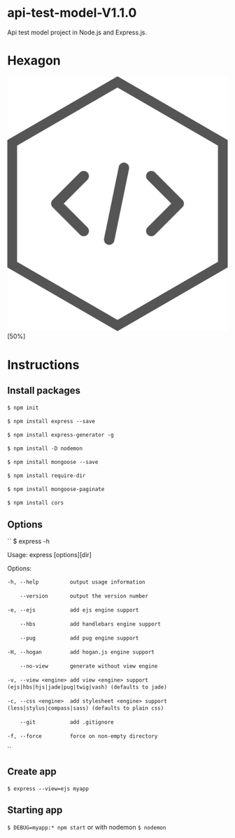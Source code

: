 # api-test-model-V1.1.0
Api test model project in Node.js and Express.js.

# Hexagon

![hexagon](Images/hexagon.png)[50%]

# Instructions

## Install packages

``
$ npm init
``

``
$ npm install express --save
``

``
$ npm install express-generator -g
``

``
$ npm install -D nodemon
``

``
$ npm install mongoose --save
``

``
$ npm install require-dir
``

``
$ npm install mongoose-paginate
``

``
$ npm install cors
``
## Options
``
$ express -h

  Usage: express [options][dir]
  
  Options:
  
    -h, --help          output usage information
    
        --version       output the version number
        
    -e, --ejs           add ejs engine support
    
        --hbs           add handlebars engine support
        
        --pug           add pug engine support
        
    -H, --hogan         add hogan.js engine support
    
        --no-view       generate without view engine
        
    -v, --view <engine> add view <engine> support (ejs|hbs|hjs|jade|pug|twig|vash) (defaults to jade)
    
    -c, --css <engine>  add stylesheet <engine> support (less|stylus|compass|sass) (defaults to plain css)
    
        --git           add .gitignore
        
    -f, --force         force on non-empty directory
``
## Create app

``
$ express --view=ejs myapp
``
## Starting app
``
$ DEBUG=myapp:* npm start
``
or with nodemon
``
$ nodemon
``

